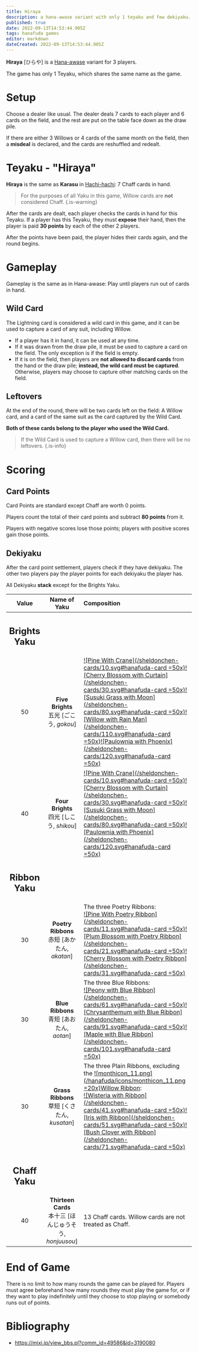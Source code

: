 ```yaml
---
title: Hiraya
description: a hana-awase variant with only 1 teyaku and few dekiyaku.
published: true
date: 2022-09-13T14:53:44.905Z
tags: hanafuda games
editor: markdown
dateCreated: 2022-09-13T14:53:44.905Z
---
```


**Hiraya** [ひらや] is a [Hana-awase](/en/hanafuda/games/hana-awase) variant for 3 players.

The game has only 1 Teyaku, which shares the same name as the game.

# Setup
Choose a dealer like usual. The dealer deals 7 cards to each player and 6 cards on the field, and the rest are put on the table face down as the draw pile.

If there are either 3 Willows or 4 cards of the same month on the field, then a **misdeal** is declared, and the cards are reshuffled and redealt.

# Teyaku - "Hiraya"
**Hiraya** is the same as **Karasu** in [Hachi-hachi](/en/hanafuda/games/hachi-hachi): 7 Chaff cards in hand.

> For the purposes of all Yaku in this game, Willow cards are **not** considered Chaff.
{.is-warning}

After the cards are dealt, each player checks the cards in hand for this Teyaku. If a player has this Teyaku, they must **expose** their hand, then the player is paid **30 points** by each of the other 2 players.

After the points have been paid, the player hides their cards again, and the round begins.

# Gameplay
Gameplay is the same as in Hana-awase: Play until players run out of cards in hand.

## Wild Card
The Lightning card is considered a wild card in this game, and it can be used to capture a card of any suit, including Willow.

- If a player has it in hand, it can be used at any time.
- If it was drawn from the draw pile, it must be used to capture a card on the field. The only exception is if the field is empty.
- If it is on the field, then players are **not allowed to discard cards** from the hand or the draw pile; **instead, the wild card must be captured**. Otherwise, players may choose to capture other matching cards on the field.

## Leftovers
At the end of the round, there will be two cards left on the field: A Willow card, and a card of the same suit as the card captured by the Wild Card.

**Both of these cards belong to the player who used the Wild Card.**

> If the Wild Card is used to capture a Willow card, then there will be no leftovers.
{.is-info}

# Scoring
## Card Points
Card Points are standard except Chaff are worth 0 points.

Players count the total of their card points and subtract **80 points** from it.

Players with negative scores lose those points; players with positive scores gain those points.

## Dekiyaku
After the card point settlement, players check if they have dekiyaku.
The other two players pay the player points for each dekiyaku the player has.

All Dekiyaku **stack** except for the Brights Yaku.

|Value|Name of Yaku|Composition|
|:---:|:---:|:---|
|<h2 align="center">Brights Yaku</h2>|||
|50|**Five Brights**<br>五光 [ごこう, *gokou*] |[![Pine With Crane](/sheldonchen-cards/10.svg#hanafuda-card =50x)](/en/hanafuda/suits/pine#crane-with-sun)[![Cherry Blossom with Curtain](/sheldonchen-cards/30.svg#hanafuda-card =50x)](/en/hanafuda/suits/cherry-blossom#flower-viewing-curtain)[![Susuki Grass with Moon](/sheldonchen-cards/80.svg#hanafuda-card =50x)](/en/hanafuda/suits/susuki-grass#full-moon)[![Willow with Rain Man](/sheldonchen-cards/110.svg#hanafuda-card =50x)](/en/hanafuda/suits/willow#rain-man)[![Paulownia with Phoenix](/sheldonchen-cards/120.svg#hanafuda-card =50x)](/en/hanafuda/suits/paulownia#phoenix)|
|40|**Four Brights**<br>四光 [しこう, *shikou*]|[![Pine With Crane](/sheldonchen-cards/10.svg#hanafuda-card =50x)](/en/hanafuda/suits/pine#crane-with-sun)[![Cherry Blossom with Curtain](/sheldonchen-cards/30.svg#hanafuda-card =50x)](/en/hanafuda/suits/cherry-blossom#flower-viewing-curtain)[![Susuki Grass with Moon](/sheldonchen-cards/80.svg#hanafuda-card =50x)](/en/hanafuda/suits/susuki-grass#full-moon)[![Paulownia with Phoenix](/sheldonchen-cards/120.svg#hanafuda-card =50x)](/en/hanafuda/suits/paulownia#phoenix)|
|<h2 align="center">Ribbon Yaku</h2>|||
|30|**Poetry Ribbons**<br>赤短 [あかたん, *akatan*]| The three Poetry Ribbons:<br>[![Pine With Poetry Ribbon](/sheldonchen-cards/11.svg#hanafuda-card =50x)](/en/hanafuda/suits/pine#poetry-ribbon)[![Plum Blossom with Poetry Ribbon](/sheldonchen-cards/21.svg#hanafuda-card =50x)](/en/hanafuda/suits/plum-blossom#poetry-ribbon)[![Cherry Blossom with Poetry Ribbon](/sheldonchen-cards/31.svg#hanafuda-card =50x)](/en/hanafuda/suits/cherry-blossom#poetry-ribbon)|
|30|**Blue Ribbons**<br>青短 [あおたん, *aotan*]|The three Blue Ribbons:<br> [![Peony with Blue Ribbon](/sheldonchen-cards/61.svg#hanafuda-card =50x)](/en/hanafuda/suits/peony#blue-ribbon)[![Chrysanthemum with Blue Ribbon](/sheldonchen-cards/91.svg#hanafuda-card =50x)](/en/hanafuda/suits/chrysanthemum#blue-ribbon)[![Maple with Blue Ribbon](/sheldonchen-cards/101.svg#hanafuda-card =50x)](/en/hanafuda/suits/maple#blue-ribbon)|
|30|**Grass Ribbons**<br>草短 [くさたん, *kusatan*]|The three Plain Ribbons, excluding the [![monthicon_11.png](/hanafuda/icons/monthicon_11.png =20x)Willow Ribbon](/en/hanafuda/suits/willow#plain-ribbon):<br>[![Wisteria with Ribbon](/sheldonchen-cards/41.svg#hanafuda-card =50x)](/en/hanafuda/suits/wisteria#plain-ribbon)[![Iris with Ribbon](/sheldonchen-cards/51.svg#hanafuda-card =50x)](/en/hanafuda/suits/iris#plain-ribbon)[![Bush Clover with Ribbon](/sheldonchen-cards/71.svg#hanafuda-card =50x)](/en/hanafuda/suits/bush-clover#plain-ribbon)|
|<h2 align="center">Chaff Yaku</h2>|||
|40|**Thirteen Cards**<br>本十三 [ほんじゅうそう, *honjuusou*]|13 Chaff cards. Willow cards are not treated as Chaff.|

# End of Game
There is no limit to how many rounds the game can be played for. Players must agree beforehand how many rounds they must play the game for, or if they want to play indefinitely until they choose to stop playing or somebody runs out of points.

# Bibliography
- https://mixi.jp/view_bbs.pl?comm_id=49586&id=3190080